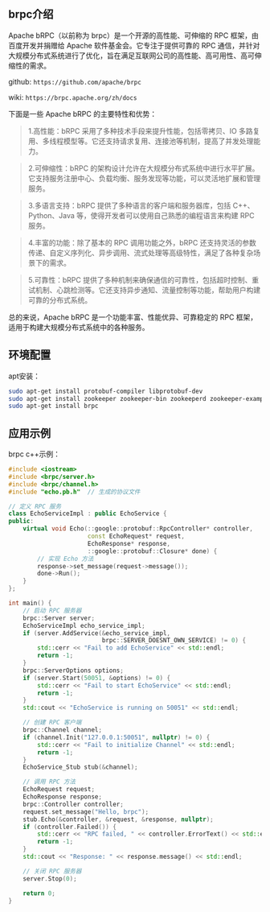 ## brpc介绍
Apache bRPC（以前称为 brpc）是一个开源的高性能、可伸缩的 RPC 框架，由百度开发并捐赠给 Apache 软件基金会。它专注于提供可靠的 RPC 通信，并针对大规模分布式系统进行了优化，旨在满足互联网公司的高性能、高可用性、高可伸缩性的需求。

github: `https://github.com/apache/brpc`

wiki: `https://brpc.apache.org/zh/docs`

下面是一些 Apache bRPC 的主要特性和优势：

>1.高性能：bRPC 采用了多种技术手段来提升性能，包括零拷贝、IO 多路复用、多线程模型等。它还支持请求复用、连接池等机制，提高了并发处理能力。

>2.可伸缩性：bRPC 的架构设计允许在大规模分布式系统中进行水平扩展。它支持服务注册中心、负载均衡、服务发现等功能，可以灵活地扩展和管理服务。

>3.多语言支持：bRPC 提供了多种语言的客户端和服务器库，包括 C++、Python、Java 等，使得开发者可以使用自己熟悉的编程语言来构建 RPC 服务。

>4.丰富的功能：除了基本的 RPC 调用功能之外，bRPC 还支持灵活的参数传递、自定义序列化、异步调用、流式处理等高级特性，满足了各种复杂场景下的需求。

>5.可靠性：bRPC 提供了多种机制来确保通信的可靠性，包括超时控制、重试机制、心跳检测等。它还支持异步通知、流量控制等功能，帮助用户构建可靠的分布式系统。

总的来说，Apache bRPC 是一个功能丰富、性能优异、可靠稳定的 RPC 框架，适用于构建大规模分布式系统中的各种服务。

## 环境配置

apt安装：
```sh
sudo apt-get install protobuf-compiler libprotobuf-dev
sudo apt-get install zookeeper zookeeper-bin zookeeperd zookeeper-examples
sudo apt-get install brpc
```

## 应用示例
brpc c++示例：

```cpp
#include <iostream>
#include <brpc/server.h>
#include <brpc/channel.h>
#include "echo.pb.h"  // 生成的协议文件

// 定义 RPC 服务
class EchoServiceImpl : public EchoService {
public:
    virtual void Echo(::google::protobuf::RpcController* controller,
                      const EchoRequest* request,
                      EchoResponse* response,
                      ::google::protobuf::Closure* done) {
        // 实现 Echo 方法
        response->set_message(request->message());
        done->Run();
    }
};

int main() {
    // 启动 RPC 服务器
    brpc::Server server;
    EchoServiceImpl echo_service_impl;
    if (server.AddService(&echo_service_impl,
                          brpc::SERVER_DOESNT_OWN_SERVICE) != 0) {
        std::cerr << "Fail to add EchoService" << std::endl;
        return -1;
    }
    brpc::ServerOptions options;
    if (server.Start(50051, &options) != 0) {
        std::cerr << "Fail to start EchoService" << std::endl;
        return -1;
    }
    std::cout << "EchoService is running on 50051" << std::endl;

    // 创建 RPC 客户端
    brpc::Channel channel;
    if (channel.Init("127.0.0.1:50051", nullptr) != 0) {
        std::cerr << "Fail to initialize Channel" << std::endl;
        return -1;
    }
    EchoService_Stub stub(&channel);

    // 调用 RPC 方法
    EchoRequest request;
    EchoResponse response;
    brpc::Controller controller;
    request.set_message("Hello, brpc");
    stub.Echo(&controller, &request, &response, nullptr);
    if (controller.Failed()) {
        std::cerr << "RPC failed, " << controller.ErrorText() << std::endl;
        return -1;
    }
    std::cout << "Response: " << response.message() << std::endl;

    // 关闭 RPC 服务器
    server.Stop(0);

    return 0;
}
```